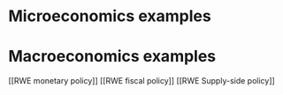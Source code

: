 # Microeconomics examples

# Macroeconomics examples
[[RWE monetary policy]]
[[RWE fiscal policy]]
[[RWE Supply-side policy]]

